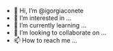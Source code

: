 - 👋 Hi, I’m @igorgiaconete
- 👀 I’m interested in ...
- 🌱 I’m currently learning ...
- 💞️ I’m looking to collaborate on ...
- 📫 How to reach me ...

<!---
igorgiaconete/igorgiaconete is a ✨ special ✨ repository because its `README.md` (this file) appears on your GitHub profile.
You can click the Preview link to take a look at your changes.
--->

